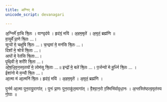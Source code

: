 ```yaml
---
title: अग्निर् मे
unicode_script: devanagari

---
```


अ॒ग्निर्मे॑ वा॒चि श्रि॒तः । वाग्घृद॑ये । हृद॑यं॒ मयि॑ । अ॒हम॒मृते॑ । अ॒मृतं॒ ब्रह्म॑णि ॥  
वा॒युर्मे॑ प्रा॒णे श्रि॒तः …।  
सूऱ्यो॑ मे॒ चक्षु॑षि श्रि॒तः …। च॒न्द्रमा॑ मे॒ मन॑सि श्रि॒तः …।  
दिशो॑ मे॒ श्रोत्रे॑ श्रि॒ताः …।  
आपो॑ मे॒ रेत॑सि श्रि॒ताः…।  
 पृ॒थि॒वी मे॒ शरी॑रे श्रि॒ता …।   
ओ॒ष॒धि॒व॒न॒स्प॒तयो॑ मे॒ लोम॑सु श्रि॒ताः …॥
इन्द्रो॑ मे॒ बले॑ श्रि॒तः  …।  प॒र्जन्यो॑ मे मू॒र्ध्नि श्रि॒तः … ।  
ईशा॑नो मे म॒न्यौ श्रि॒तः …।  
आ॒त्मा म॑ आ॒त्मनि॑ श्रि॒तः। हृद॑यं॒ मयि॑ । अ॒हम॒मृते॑ । अ॒मृतं॒ ब्रह्म॑णि
 ।  

पुन॑र्म आ॒त्मा पुन॒रायु॒रागा॑त् । पुनः॑ प्रा॒णः पुन॒राकू॑त॒मागा॑त् ।
 वै॒श्वा॒न॒रो र॒श्मिभि॑र्वावृधा॒नः । अ॒न्तस्ति॑ष्ठत्व॒मृत॑स्य गो॒पाः ॥